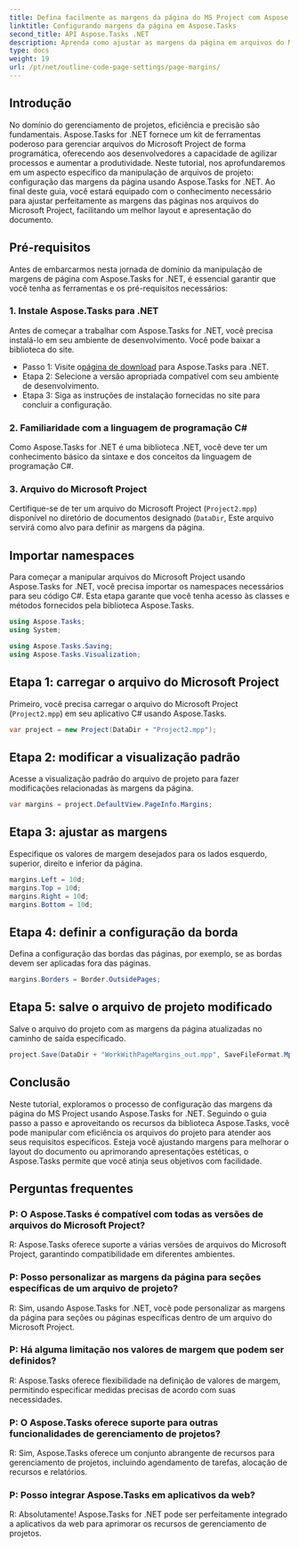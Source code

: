 ```yaml
---
title: Defina facilmente as margens da página do MS Project com Aspose.Tasks
linktitle: Configurando margens da página em Aspose.Tasks
second_title: API Aspose.Tasks .NET
description: Aprenda como ajustar as margens da página em arquivos do Microsoft Project usando Aspose.Tasks for .NET. Melhore o layout e a apresentação dos documentos com facilidade.
type: docs
weight: 19
url: /pt/net/outline-code-page-settings/page-margins/
---
```

## Introdução
No domínio do gerenciamento de projetos, eficiência e precisão são fundamentais. Aspose.Tasks for .NET fornece um kit de ferramentas poderoso para gerenciar arquivos do Microsoft Project de forma programática, oferecendo aos desenvolvedores a capacidade de agilizar processos e aumentar a produtividade. Neste tutorial, nos aprofundaremos em um aspecto específico da manipulação de arquivos de projeto: configuração das margens da página usando Aspose.Tasks for .NET. Ao final deste guia, você estará equipado com o conhecimento necessário para ajustar perfeitamente as margens das páginas nos arquivos do Microsoft Project, facilitando um melhor layout e apresentação do documento.
## Pré-requisitos
Antes de embarcarmos nesta jornada de domínio da manipulação de margens de página com Aspose.Tasks for .NET, é essencial garantir que você tenha as ferramentas e os pré-requisitos necessários:
### 1. Instale Aspose.Tasks para .NET
Antes de começar a trabalhar com Aspose.Tasks for .NET, você precisa instalá-lo em seu ambiente de desenvolvimento. Você pode baixar a biblioteca do site.
-  Passo 1: Visite o[página de download](https://releases.aspose.com/tasks/net/) para Aspose.Tasks para .NET.
- Etapa 2: Selecione a versão apropriada compatível com seu ambiente de desenvolvimento.
- Etapa 3: Siga as instruções de instalação fornecidas no site para concluir a configuração.
### 2. Familiaridade com a linguagem de programação C#
Como Aspose.Tasks for .NET é uma biblioteca .NET, você deve ter um conhecimento básico da sintaxe e dos conceitos da linguagem de programação C#.
### 3. Arquivo do Microsoft Project
Certifique-se de ter um arquivo do Microsoft Project (`Project2.mpp`) disponível no diretório de documentos designado (`DataDir`, Este arquivo servirá como alvo para definir as margens da página.

## Importar namespaces
Para começar a manipular arquivos do Microsoft Project usando Aspose.Tasks for .NET, você precisa importar os namespaces necessários para seu código C#. Esta etapa garante que você tenha acesso às classes e métodos fornecidos pela biblioteca Aspose.Tasks.

```csharp
using Aspose.Tasks;
using System;

using Aspose.Tasks.Saving;
using Aspose.Tasks.Visualization;
```
## Etapa 1: carregar o arquivo do Microsoft Project
Primeiro, você precisa carregar o arquivo do Microsoft Project (`Project2.mpp`) em seu aplicativo C# usando Aspose.Tasks.
```csharp
var project = new Project(DataDir + "Project2.mpp");
```
## Etapa 2: modificar a visualização padrão
Acesse a visualização padrão do arquivo de projeto para fazer modificações relacionadas às margens da página.
```csharp
var margins = project.DefaultView.PageInfo.Margins;
```
## Etapa 3: ajustar as margens
Especifique os valores de margem desejados para os lados esquerdo, superior, direito e inferior da página.
```csharp
margins.Left = 10d;
margins.Top = 10d;
margins.Right = 10d;
margins.Bottom = 10d;
```
## Etapa 4: definir a configuração da borda
Defina a configuração das bordas das páginas, por exemplo, se as bordas devem ser aplicadas fora das páginas.
```csharp
margins.Borders = Border.OutsidePages;
```
## Etapa 5: salve o arquivo de projeto modificado
Salve o arquivo do projeto com as margens da página atualizadas no caminho de saída especificado.
```csharp
project.Save(DataDir + "WorkWithPageMargins_out.mpp", SaveFileFormat.Mpp);
```

## Conclusão
Neste tutorial, exploramos o processo de configuração das margens da página do MS Project usando Aspose.Tasks for .NET. Seguindo o guia passo a passo e aproveitando os recursos da biblioteca Aspose.Tasks, você pode manipular com eficiência os arquivos do projeto para atender aos seus requisitos específicos. Esteja você ajustando margens para melhorar o layout do documento ou aprimorando apresentações estéticas, o Aspose.Tasks permite que você atinja seus objetivos com facilidade.
## Perguntas frequentes
### P: O Aspose.Tasks é compatível com todas as versões de arquivos do Microsoft Project?
R: Aspose.Tasks oferece suporte a várias versões de arquivos do Microsoft Project, garantindo compatibilidade em diferentes ambientes.
### P: Posso personalizar as margens da página para seções específicas de um arquivo de projeto?
R: Sim, usando Aspose.Tasks for .NET, você pode personalizar as margens da página para seções ou páginas específicas dentro de um arquivo do Microsoft Project.
### P: Há alguma limitação nos valores de margem que podem ser definidos?
R: Aspose.Tasks oferece flexibilidade na definição de valores de margem, permitindo especificar medidas precisas de acordo com suas necessidades.
### P: O Aspose.Tasks oferece suporte para outras funcionalidades de gerenciamento de projetos?
R: Sim, Aspose.Tasks oferece um conjunto abrangente de recursos para gerenciamento de projetos, incluindo agendamento de tarefas, alocação de recursos e relatórios.
### P: Posso integrar Aspose.Tasks em aplicativos da web?
R: Absolutamente! Aspose.Tasks for .NET pode ser perfeitamente integrado a aplicativos da web para aprimorar os recursos de gerenciamento de projetos.